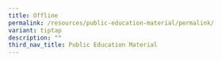 ```yaml
---
title: Offline
permalink: /resources/public-education-material/permalink/
variant: tiptap
description: ""
third_nav_title: Public Education Material
---
```

<p></p>
